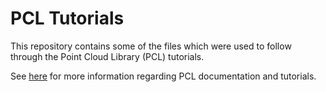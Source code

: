 # PCL Tutorials

This repository contains some of the files which were used to follow through the Point Cloud Library (PCL) tutorials.

See [here](http://www.pointclouds.org/documentation/) for more information regarding PCL documentation and tutorials.
